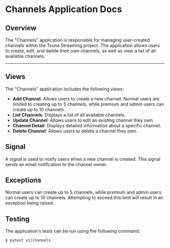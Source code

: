 # Channels Application Docs

## Overview
The "Channels" application is responsible for managing user-created channels within the Tsuna Streaming project. The application allows users to create, edit, and delete their own channels, as well as view a list of all available channels. 

<hr>

## Views
The "Channels" application includes the following views:

- **Add Channel**: Allows users to create a new channel. Normal users are limited to creating up to 5 channels, while premium and admin users can create up to 10 channels.
- **List Channels**: Displays a list of all available channels.
- **Update Channel**: Allows users to edit an existing channel they own.
- **Channel Detail**: Displays detailed information about a specific channel.
- **Delete Channel**: Allows users to delete a channel they own.

## Signal
A signal is used to notify users when a new channel is created. This signal sends an email notification to the channel owner.

## Exceptions
Normal users can create up to 5 channels, while premium and admin users can create up to 10 channels. Attempting to exceed this limit will result in an exception being raised.


## Testing
The application's tests can be run using the following command: 

```
$ pytest v1/channels
```